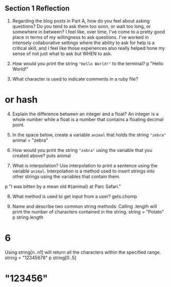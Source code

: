 ## Section 1 Reflection

1. Regarding the blog posts in Part A, how do you feel about asking questions? Do you tend to ask them too soon, or wait too long, or somewhere in between?
I feel like, over time, I've come to a pretty good place in terms of my willingness to ask questions. I've worked in intensely collaborative settings where the ability to ask for help is a critical skill, and I feel like those experiences also really helped hone my sense of not just what to ask but WHEN to ask.

2. How would you print the string `"Hello World!"` to the terminal?
p "Hello World!"

3. What character is used to indicate comments in a ruby file?
# or hash

4. Explain the difference between an integer and a float?
An integer is a whole number while a float is a number that contains a floating decimal point.

5. In the space below, create a variable `animal` that holds the string `"zebra"`
animal = "zebra"

6. How would you print the string `"zebra"` using the variable that you created above?
puts animal

7. What is interpolation? Use interpolation to print a sentence using the variable `animal`.
Interpolation is a method used to insert strings into other strings using the variables that contain them.

p "I was bitten by a mean old #{animal} at Parc Safari."

8. What method is used to get input from a user?
gets.chomp

9. Name and describe two common string methods:
Calling .length will print the number of characters contained in the string.
string = "Potato"
p string.length
# 6

Using string[n..n1] will return all the characters within the specified range.
string = "12345678"
p string[0..5]
# "123456"
